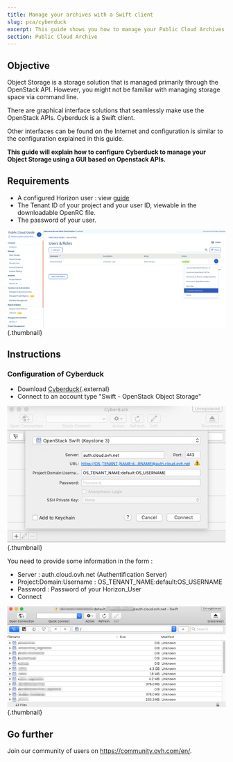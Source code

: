 ```yaml
---
title: Manage your archives with a Swift client
slug: pca/cyberduck
excerpt: This guide shows you how to manage your Public Cloud Archives.
section: Public Cloud Archive
---
```



## Objective

Object Storage is a storage solution that is managed primarily through the OpenStack API. However, you might not be familiar with managing storage space via command line.

There are graphical interface solutions that seamlessly make use the OpenStack APIs. Cyberduck is a Swift client.

Other interfaces can be found on the Internet and configuration is similar to the configuration explained in this guide.

**This guide will explain how to configure Cyberduck to manage your Object Storage using a GUI based on Openstack APIs.**


## Requirements
- A configured Horizon user :  view [guide](../../public-cloud/configure_user_access_to_horizon/)
- The Tenant ID of your project and your user ID, viewable in the downloadable OpenRC file.
- The password of your user.


![projet](images/project.png){.thumbnail}

## Instructions

### Configuration of Cyberduck

- Download [Cyberduck](https://cyberduck.io/){.external}
- Connect to an account type  "Swift - OpenStack Object Storage"


![configuration](images/Cyberduck.png){.thumbnail}

You need to provide some information in the form :

- Server : auth.cloud.ovh.net (Authentification Server)
- Project:Domain:Username : OS_TENANT_NAME:default:OS_USERNAME
- Password : Password of your Horizon_User
- Connect


![connexion](images/img_2756.jpg){.thumbnail}


## Go further

Join our community of users on <https://community.ovh.com/en/>.
